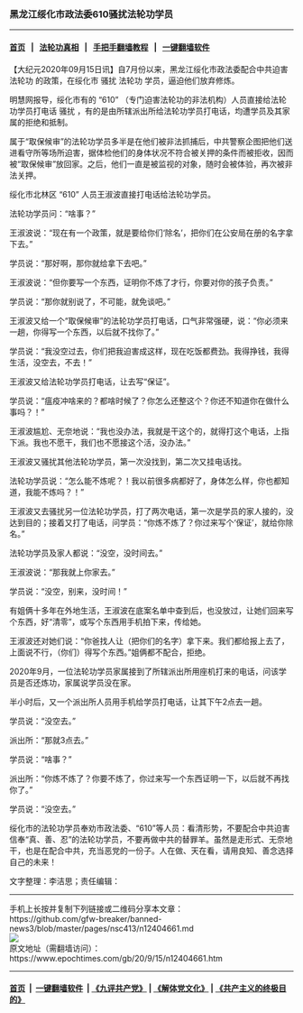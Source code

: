 ### 黑龙江绥化市政法委610骚扰法轮功学员
------------------------

#### [首页](https://github.com/gfw-breaker/banned-news3/blob/master/README.md) &nbsp;&nbsp;|&nbsp;&nbsp; [法轮功真相](https://github.com/begood0513/basic/blob/master/README.md)  &nbsp;&nbsp;|&nbsp;&nbsp; [手把手翻墙教程](https://github.com/gfw-breaker/guides/wiki)  &nbsp;&nbsp;|&nbsp;&nbsp; [一键翻墙软件](https://github.com/gfw-breaker/nogfw/blob/master/README.md)  



<div><p>
 【大纪元2020年09月15日讯】自7月份以来，黑龙江绥化市政法委配合中共迫害
 <ok href="https://www.epochtimes.com/gb/tag/%E6%B3%95%E8%BD%AE%E5%8A%9F.html">
  法轮功
 </ok>
 的政策，在绥化市
 <ok href="https://www.epochtimes.com/gb/tag/%E9%AA%9A%E6%89%B0.html">
  骚扰
 </ok>
 <ok href="https://www.epochtimes.com/gb/tag/%E6%B3%95%E8%BD%AE%E5%8A%9F.html">
  法轮功
 </ok>
 学员，逼迫他们放弃修炼。
</p>
<p>
 明慧网报导，绥化市有的
 <ok href="https://www.epochtimes.com/gb/tag/%E2%80%9C610%E2%80%9D.html">
  “610”
 </ok>
 （专门迫害法轮功的非法机构）人员直接给法轮功学员打电话
 <ok href="https://www.epochtimes.com/gb/tag/%E9%AA%9A%E6%89%B0.html">
  骚扰
 </ok>
 ，有的是由所辖派出所给法轮功学员打电话，均遭学员及其家属的拒绝和抵制。
</p>
<p>
 属于“取保候审”的法轮功学员多半是在他们被非法抓捕后，中共警察企图把他们送进看守所等场所迫害，据体检他们的身体状况不符合被关押的条件而被拒收，因而被“取保候审”放回家。之后，他们一直是被监视的对象，随时会被体验，再次被非法关押。
</p>
<p>
 绥化市北林区
 <ok href="https://www.epochtimes.com/gb/tag/%E2%80%9C610%E2%80%9D.html">
  “610”
 </ok>
 人员王淑波直接打电话给法轮功学员。
</p>
<p>
 法轮功学员问：“啥事？”
</p>
<p>
 王淑波说：“现在有一个政策，就是要给你们‘除名’，把你们在公安局在册的名字拿下去。”
</p>
<p>
 学员说：“那好啊，那你就给拿下去吧。”
</p>
<p>
 王淑波说：“但你要写一个东西，证明你不炼了才行，你要对你的孩子负责。”
</p>
<p>
 学员说：“那你就别说了，不可能，就免谈吧。”
</p>
<p>
 王淑波又给一个“取保候审”的法轮功学员打电话，口气非常强硬，说：“你必须来一趟，你得写一个东西，以后就不找你了。”
</p>
<p>
 学员说：“我没空过去，你们把我迫害成这样，现在吃饭都费劲。我得挣钱，我得生活，没空去，不去！”
</p>
<p>
 王淑波又给法轮功学员打电话，让去写“保证”。
</p>
<p>
 学员说：“瘟疫冲啥来的？都啥时候了？你怎么还整这个？你还不知道你在做什么事吗？！”
</p>
<p>
 王淑波尴尬、无奈地说：“我也没办法，我就是干这个的，就得打这个电话，上指下派。我也不愿干，我们也不愿接这个活，没办法。”
</p>
<p>
 王淑波又骚扰其他法轮功学员，第一次没找到，第二次又挂电话找。
</p>
<p>
 法轮功学员说：“怎么能不炼呢？！我以前很多病都好了，身体怎么样，你也都知道，我能不炼吗？！”
</p>
<p>
 王淑波又去骚扰另一位法轮功学员，打了两次电话，第一次是学员的家人接的，没达到目的；接着又打了电话，问学员：“你炼不炼了？你过来写个‘保证’，就给你除名。”
</p>
<p>
 法轮功学员及家人都说：“没空，没时间去。”
</p>
<p>
 王淑波说：“那我就上你家去。”
</p>
<p>
 学员说：“没空，别来，没时间！”
</p>
<p>
 有姐俩十多年在外地生活，王淑波在底案名单中查到后，也没放过，让她们回来写个东西，好“清零”，或写个东西用手机拍下来，传给她。
</p>
<p>
 王淑波还对她们说：“你爸找人让（把你们的名字）拿下来。我们都给报上去了，上面说不行，（你们）得写个东西。”姐俩都不配合，拒绝。
</p>
<p>
 2020年9月，一位法轮功学员家属接到了所辖派出所用座机打来的电话，问该学员是否还炼功，家属说学员没在家。
</p>
<p>
 半小时后，又一个派出所人员用手机给学员打电话，让其下午2点去一趟。
</p>
<p>
 学员说：“没空去。”
</p>
<p>
 派出所：“那就3点去。”
</p>
<p>
 学员说：“啥事？”
</p>
<p>
 派出所：“你炼不炼了？你要不炼了，你过来写一个东西证明一下，以后就不再找你了。”
</p>
<p>
 学员说：“没空去。”
</p>
<p>
 绥化市的法轮功学员奉劝市政法委、“610”等人员：看清形势，不要配合中共迫害信奉“真、善、忍”的法轮功学员，不要再做中共的替罪羊。虽然是走形式、无奈地干，也是在配合中共，充当恶党的一份子。人在做、天在看，请用良知、善念选择自己的未来！
</p>
<p>
 文字整理：李洁思；责任编辑：
</p>
</div>
<hr/>
手机上长按并复制下列链接或二维码分享本文章：<br/>
https://github.com/gfw-breaker/banned-news3/blob/master/pages/nsc413/n12404661.md <br/>
<a href='https://github.com/gfw-breaker/banned-news3/blob/master/pages/nsc413/n12404661.md'><img src='https://github.com/gfw-breaker/banned-news3/blob/master/pages/nsc413/n12404661.md.png'/></a> <br/>
原文地址（需翻墙访问）：https://www.epochtimes.com/gb/20/9/15/n12404661.htm


------------------------
#### [首页](https://github.com/gfw-breaker/banned-news3/blob/master/README.md) &nbsp;|&nbsp; [一键翻墙软件](https://github.com/gfw-breaker/nogfw/blob/master/README.md) &nbsp;| [《九评共产党》](https://github.com/gfw-breaker/9ping.md/blob/master/README.md#九评之一评共产党是什么) | [《解体党文化》](https://github.com/gfw-breaker/jtdwh.md/blob/master/README.md) | [《共产主义的终极目的》](https://github.com/gfw-breaker/gczydzjmd.md/blob/master/README.md)


<img src='http://gfw-breaker.win/banned-news3/pages/nsc413/n12404661.md' width='0px' height='0px'/>